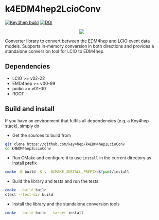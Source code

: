 # k4EDM4hep2LcioConv

[![Key4hep build](https://github.com/key4hep/k4EDM4hep2LcioConv/actions/workflows/key4hep-build.yaml/badge.svg)](https://github.com/key4hep/k4EDM4hep2LcioConv/actions/workflows/key4hep-build.yaml)
[![DOI](https://zenodo.org/badge/478554694.svg)](https://zenodo.org/doi/10.5281/zenodo.13837370)

<p align="center">
  <img src="doc/k4EDM4hep2LcioConv_logo.svg"/>
</p>


Converter library to convert between the EDM4hep and LCIO event data models.
Supports in-memory conversion in both directions and provides a standalone
conversion tool for LCIO to EDM4hep.

## Dependencies
- LCIO >= v02-22
- EMD4hep >= v00-99
- podio >= v01-00
- ROOT

## Build and install

If you have an environment that fulfils all dependencies (e.g. a Key4hep stack), simply do

- Get the sources to build from
```bash
git clone https://github.com/key4hep/k4EDM4hep2LcioConv
cd k4EDM4hep2LcioConv
```
- Run CMake and configure it to use `install` in the current directory as install prefix
```bash
cmake -B build -S . -DCMAKE_INSTALL_PREFIX=$(pwd)/install
```
- Build the library and tests and run the tests
```bash
cmake --build build
ctest --test-dir build
```
- Install the library and the standalone conversion tools
```bash
cmake --build build --target install
```
